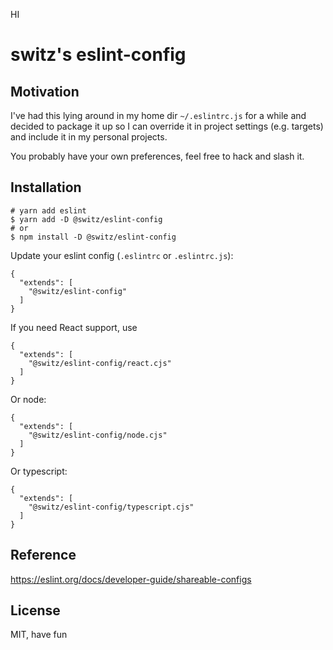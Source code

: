 HI

# switz's eslint-config

## Motivation

I've had this lying around in my home dir `~/.eslintrc.js` for a while and decided to package it up so I can override it in project settings (e.g. targets) and include it in my personal projects.

You probably have your own preferences, feel free to hack and slash it.

## Installation

```
# yarn add eslint
$ yarn add -D @switz/eslint-config
# or
$ npm install -D @switz/eslint-config
```

Update your eslint config (`.eslintrc` or `.eslintrc.js`):

```
{
  "extends": [
    "@switz/eslint-config"
  ]
}
```

If you need React support, use

```
{
  "extends": [
    "@switz/eslint-config/react.cjs"
  ]
}
```

Or node:

```
{
  "extends": [
    "@switz/eslint-config/node.cjs"
  ]
}
```

Or typescript:

```
{
  "extends": [
    "@switz/eslint-config/typescript.cjs"
  ]
}
```

## Reference

https://eslint.org/docs/developer-guide/shareable-configs

## License

MIT, have fun
